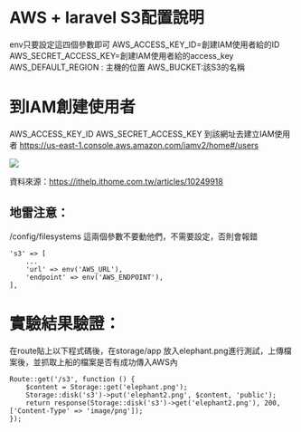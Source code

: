 # AWS + laravel S3配置說明

env只要設定這四個參數即可
AWS_ACCESS_KEY_ID=創建IAM使用者給的ID
AWS_SECRET_ACCESS_KEY=創建IAM使用者給的access_key
AWS_DEFAULT_REGION : 主機的位置
AWS_BUCKET:該S3的名稱

# 到IAM創建使用者
AWS_ACCESS_KEY_ID
AWS_SECRET_ACCESS_KEY
到該網址去建立IAM使用者
https://us-east-1.console.aws.amazon.com/iamv2/home#/users

![](https://i.imgur.com/NSNAs5N.png)

資料來源：https://ithelp.ithome.com.tw/articles/10249918

## 地雷注意：
/config/filesystems 這兩個參數不要動他們，不需要設定，否則會報錯

```
's3' => [
    ...
    'url' => env('AWS_URL'),
    'endpoint' => env('AWS_ENDPOINT'),
],
```

# 實驗結果驗證：
在route貼上以下程式碼後，在storage/app 放入elephant.png進行測試，上傳檔案後，並抓取上船的檔案是否有成功傳入AWS內
```
Route::get('/s3', function () {
    $content = Storage::get('elephant.png');
    Storage::disk('s3')->put('elephant2.png', $content, 'public');
    return response(Storage::disk('s3')->get('elephant2.png'), 200,  ['Content-Type' => 'image/png']);
});
```